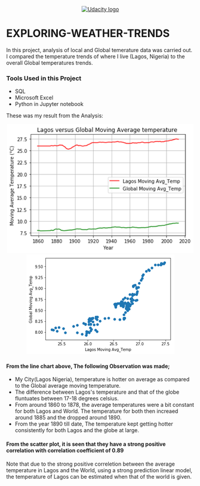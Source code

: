 <p align="center">
  <a href="https://www.udacity.com/">
    <img src='https://course_report_production.s3.amazonaws.com/rich/rich_files/rich_files/5511/s300/udacity-logo.png' alt="Udacity logo" width = 100px>
   </a>
</p>

# EXPLORING-WEATHER-TRENDS

In this project, analysis of local and Global temerature data was carried out. I compared the temperature trends of where I live (Lagos, Nigeria) to the overall Global temperatures trends.

### Tools Used in this Project
- SQL
- Microsoft Excel
- Python in Jupyter notebook

These was my result from the Analysis:

<p align="center">
  <img src="https://github.com/SandraOsara/EXPLORING-WEATHER-TRENDS/blob/main/download.png" width=500px>
  <img src="https://github.com/SandraOsara/EXPLORING-WEATHER-TRENDS/blob/main/download%20(1).png">
</p>

#### From the line chart above, The following Observation was made;

- My City(Lagos Nigeria), temperature is hotter on average as compared to the Global average moving temperature.
- The difference between Lagos's temperature and that of the globe fluntuates between 17-18 degrees celsius.
- From around 1860 to 1878, the average temperatures were a bit constant for both Lagos and World. The temperature for both then increaed around 1885 and the dropped around 1890.
- From the year 1890 till date, The temperature kept getting hotter consistently for both Lagos and the globe at large.

#### From the scatter plot, it is seen that they have a strong positive correlation with correlation coefficient of 0.89

Note that due to the strong positive correletion between the average temperature in Lagos and the World, using a strong prediction linear model, the temperature of Lagos can be estimated when that of the world is given.

